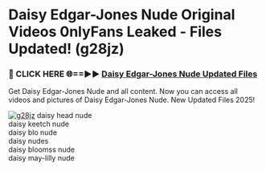 # Daisy Edgar-Jones Nude Original Videos 0nlyFans Leaked - Files Updated! (g28jz)

<h3>🔴 CLICK HERE 🌐==►► <a href="https://tinyurl.com/52m3yx9h" rel="nofollow">Daisy Edgar-Jones Nude Updated Files</a></h3>

Get Daisy Edgar-Jones Nude and all content. Now you can access all videos and pictures of Daisy Edgar-Jones Nude. New Updated Files 2025!

[![g28jz](https://i.imgur.com/TnHtlc8.gif)](https://tinyurl.com/52m3yx9h)
daisy head nude<br>
daisy keetch nude<br>
daisy blo nude<br>
daisy nudes<br>
daisy bloomss nude<br>
daisy may-lilly nude